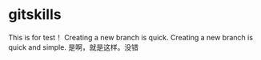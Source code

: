 # gitskills
This is for test！
Creating a new branch is quick.
Creating a new branch is quick and simple.
是啊，就是这样。没错
